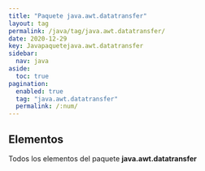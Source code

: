 ```yaml
---
title: "Paquete java.awt.datatransfer"
layout: tag
permalink: /java/tag/java.awt.datatransfer/
date: 2020-12-29
key: Javapaquetejava.awt.datatransfer
sidebar: 
  nav: java
aside: 
  toc: true
pagination: 
  enabled: true
  tag: "java.awt.datatransfer"
  permalink: /:num/
---
```


<h2>Elementos</h2>
Todos los elementos del paquete <strong>java.awt.datatransfer</strong>
